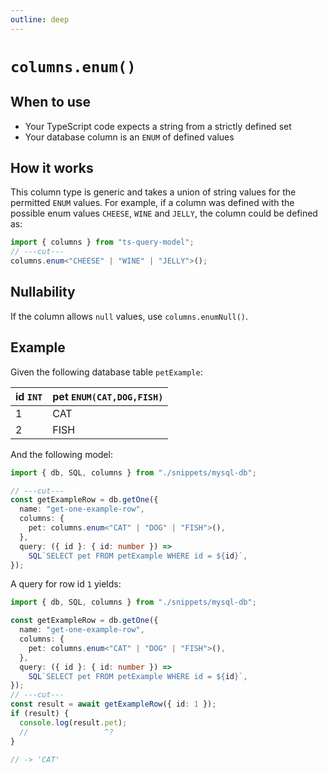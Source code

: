 ```yaml
---
outline: deep
---
```


# `columns.enum()`

## When to use

- Your TypeScript code expects a string from a strictly defined set
- Your database column is an `ENUM` of defined values

## How it works

This column type is generic and takes a union of string values for the permitted `ENUM` values.
For example, if a column was defined with the possible enum values `CHEESE`, `WINE` and `JELLY`,
the column could be defined as:

```ts twoslash
import { columns } from "ts-query-model";
// ---cut---
columns.enum<"CHEESE" | "WINE" | "JELLY">();
```

## Nullability

If the column allows `null` values, use `columns.enumNull()`.

## Example

Given the following database table `petExample`:

| id `INT` | pet `ENUM(CAT,DOG,FISH)` |
| -------- | ------------------------ |
| 1        | CAT                      |
| 2        | FISH                     |

And the following model:

```ts twoslash
import { db, SQL, columns } from "./snippets/mysql-db";

// ---cut---
const getExampleRow = db.getOne({
  name: "get-one-example-row",
  columns: {
    pet: columns.enum<"CAT" | "DOG" | "FISH">(),
  },
  query: ({ id }: { id: number }) =>
    SQL`SELECT pet FROM petExample WHERE id = ${id}`,
});
```

A query for row id `1` yields:

```ts twoslash
import { db, SQL, columns } from "./snippets/mysql-db";

const getExampleRow = db.getOne({
  name: "get-one-example-row",
  columns: {
    pet: columns.enum<"CAT" | "DOG" | "FISH">(),
  },
  query: ({ id }: { id: number }) =>
    SQL`SELECT pet FROM petExample WHERE id = ${id}`,
});
// ---cut---
const result = await getExampleRow({ id: 1 });
if (result) {
  console.log(result.pet);
  //                 ^?
}

// -> 'CAT'
```
